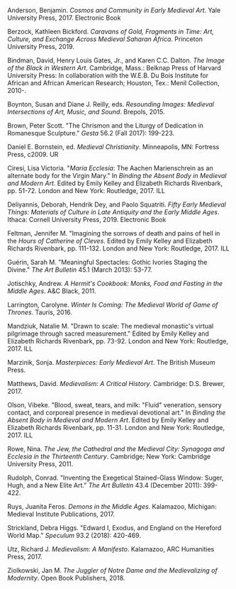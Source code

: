 Anderson, Benjamin. _Cosmos and Community in Early Medieval Art_. Yale University Press, 2017. Electronic Book

Berzock, Kathleen Bickford. _Caravans of Gold, Fragments in Time: Art, Culture, and Exchange Across Medieval Saharan Africa_. Princeton University Press, 2019.

Bindman, David, Henry Louis Gates, Jr., and Karen C.C. Dalton. _The Image of the Black in Western Art_. Cambridge, Mass.: Belknap Press of Harvard University Press: In collaboration with the W.E.B. Du Bois Institute for African and African American Research; Houston, Tex.: Menil Collection, 2010-.

Boynton, Susan and Diane J. Reilly, eds. _Resounding Images: Medieval Intersections of Art, Music, and Sound_. Brepols, 2015.

Brown, Peter Scott. "The Chrismon and the Liturgy of Dedication in Romanesque Sculpture." _Gesta_ 56.2 (Fall 2017): 199-223.

Daniel E. Bornstein, ed. _Medieval Christianity_. Minneapolis, MN: Fortress Press, c2009. UR

Ciresi, Lisa Victoria. "_Maria Ecclesia_: The Aachen Marienschrein as an alternate body for the Virgin Mary." In _Binding the Absent Body in Medieval and Modern Art_. Edited by Emily Kelley and Elizabeth Richards Rivenbark, pp. 51-72. London and New York: Routledge, 2017. ILL

Deliyannis, Deborah, Hendrik Dey, and Paolo Squatriti. _Fifty Early Medieval Things: Materials of Culture in Late Antiquity and the Early Middle Ages_. Ithaca: Cornell University Press, 2019. Electronic Book

Feltman, Jennifer M. "Imagining the sorrows of death and pains of hell in the _Hours of Catherine of Cleves_. Edited by Emily Kelley and Elizabeth Richards Rivenbark, pp. 111-132. London and New York: Routledge, 2017. ILL

Guérin, Sarah M. "Meaningful Spectacles: Gothic Ivories Staging the Divine." _The Art Bulletin_ 45.1 (March 2013): 53-77.

Jotischky, Andrew. _A Hermit's Cookbook: Monks, Food and Fasting in the Middle Ages_. A&C Black, 2011.

Larrington, Carolyne. _Winter Is Coming: The Medieval World of Game of Thrones_. Tauris, 2016.

Mandziuk, Natalie M. "Drawn to scale: The medieval monastic's virtual pilgrimage through sacred measurement." Edited by Emily Kelley and Elizabeth Richards Rivenbark, pp. 73-92. London and New York: Routledge, 2017. ILL

Marzinik, Sonja. _Masterpieces: Early Medieval Art_. The British Museum Press.

Matthews, David. _Medievalism: A Critical History_. Cambridge: D.S. Brewer, 2017.

Olson, Vibeke. "Blood, sweat, tears, and milk: "Fluid" veneration, sensory contact, and corporeal presence in medieval devotional art." In _Binding the Absent Body in Medieval and Modern Art_. Edited by Emily Kelley and Elizabeth Richards Rivenbark, pp. 11-31. London and New York: Routledge, 2017. ILL

Rowe, Nina. _The Jew, the Cathedral and the Medieval City: Synagoga and Ecclesia in the Thirteenth Century_. Cambridge; New York: Cambridge University Press, 2011.

Rudolph, Conrad. "Inventing the Exegetical Stained-Glass Window: Suger, Hugh, and a New Elite Art." _The Art Bulletin_ 43.4 (December 2011): 399-422.

Ruys, Juanita Feros. _Demons in the Middle Ages_. Kalamazoo, Michigan: Medieval Institute Publications, 2017.

Strickland, Debra Higgs. "Edward I, Exodus, and England on the Hereford World Map." _Speculum_ 93.2 (2018): 420-469.

Utz, Richard J. _Medievalism: A Manifesto_. Kalamazoo, ARC Humanities Press, 2017.

Ziolkowski, Jan M. _The Juggler of Notre Dame and the Medievalizing of Modernity_. Open Book Publishers, 2018.
